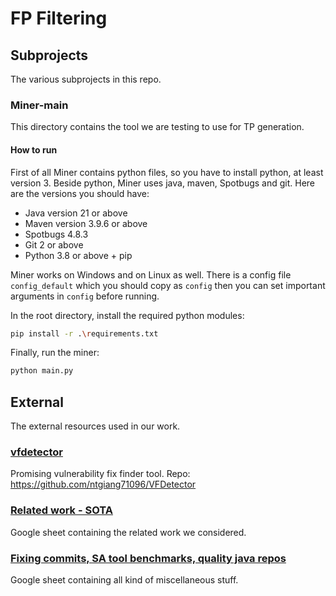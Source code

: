 # FP Filtering

## Subprojects

The various subprojects in this repo.

### Miner-main

This directory contains the tool we are testing to use for TP generation.

#### How to run

First of all Miner contains python files, so you have to install python, at least version 3.
Beside python, Miner uses java, maven, Spotbugs and git. Here are the versions you should
have:

* Java version 21 or above
* Maven version 3.9.6 or above
* Spotbugs 4.8.3
* Git 2 or above 
* Python 3.8 or above + pip

Miner works on Windows and on Linux as well. There is a config file `config_default` which you should copy as `config` then you can set important arguments in `config` before running.

In the root directory, install the required python modules:

```bash
pip install -r .\requirements.txt
```

Finally, run the miner:

```bash
python main.py
```

## External

The external resources used in our work.

### **[vfdetector](https://github.com/ntgiang71096/vfdetector)**

Promising vulnerability fix finder tool. Repo: https://github.com/ntgiang71096/VFDetector

### [Related work - SOTA](https://docs.google.com/spreadsheets/d/1sPmawghIsYQKMfG4gRUYl8plXxxiZOKWNv_jPXlA4jI/edit?usp=sharing)

Google sheet containing the related work we considered.

### [Fixing commits, SA tool benchmarks, quality java repos](https://docs.google.com/spreadsheets/d/1g4YcDP2r0gDnpzm2ti8qRZNTMbEfxtcPuKzeNqPjA7A/edit?usp=sharing)

Google sheet containing all kind of miscellaneous stuff.
